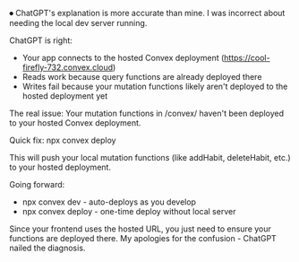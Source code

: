 ⏺ ChatGPT's explanation is more accurate than mine. I was incorrect about needing the local dev server running.

ChatGPT is right:

- Your app connects to the hosted Convex deployment (https://cool-firefly-732.convex.cloud)
- Reads work because query functions are already deployed there
- Writes fail because your mutation functions likely aren't deployed to the hosted deployment yet

The real issue: Your mutation functions in /convex/ haven't been deployed to your hosted Convex deployment.

Quick fix:
npx convex deploy

This will push your local mutation functions (like addHabit, deleteHabit, etc.) to your hosted deployment.

Going forward:

- npx convex dev - auto-deploys as you develop
- npx convex deploy - one-time deploy without local server

Since your frontend uses the hosted URL, you just need to ensure your functions are deployed there. My apologies for the
confusion - ChatGPT nailed the diagnosis.
